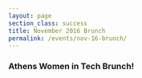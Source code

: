 ```yaml
---
layout: page
section_class: success
title: November 2016 Brunch
permalink: /events/nov-16-brunch/
---
```

<div class="col-lg-8 col-lg-offset-2">
  <h3>Athens Women in Tech Brunch!</h3>
</div>
